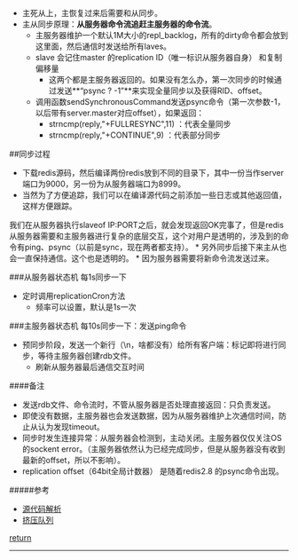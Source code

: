 * 主死从上，主恢复过来后需要和从同步。
* 主从同步原理：**从服务器命令流追赶主服务器的命令流**。
    * 主服务器维护一个默认1M大小的repl_backlog，所有的dirty命令都会放到这里面，然后通信时发送给所有laves。
    * slave 会记住master  的replication ID（唯一标识从服务器自身） 和复制偏移量
        * 这两个都是主服务器返回的。如果没有怎么办，第一次同步的时候通过发送**“psync ? -1”**来实现全量同步以及获得RID、offset。
    * 调用函数sendSynchronousCommand发送psync命令（第一次参数-1，以后带有server.master对应offset），如果返回：
        * strncmp(reply,"+FULLRESYNC",11) ：代表全量同步
        * strncmp(reply,"+CONTINUE",9) ：代表部分同步
    
##同步过程
* 下载redis源码，然后编译两份redis放到不同的目录下，其中一份当作server端口为9000，另一份为从服务器端口为8999。
* 当然为了方便追踪，我们可以在编译源代码之前添加一些日志或其他返回值，这样方便跟踪。

我们在从服务器执行slaveof IP:PORT之后，就会发现返回OK完事了，但是redis从服务器需要和主服务器进行复杂的底层交互，这个对用户是透明的，涉及到的命令有ping、psync（以前是sync，现在两者都支持）。
    * 另外同步后接下来主从也会一直保持通信。这个也是透明的。
        * 因为服务器需要将新命令流发送过来。
    
###从服务器状态机
每1s同步一下
* 定时调用replicationCron方法
    * 频率可以设置，默认是1s一次
    
    
    
    
    
###主服务器状态机
每10s同步一下：发送ping命令
* 预同步阶段，发送一个新行（\n，啥都没有）给所有客户端：标记即将进行同步，等待主服务器创建rdb文件。
    * 刷新从服务器最后通信交互时间


####备注
* 发送rdb文件、命令流时，不管从服务器是否处理直接返回：只负责发送。
* 即使没有数据，主服务器也会发送数据，因为从服务器维护上次通信时间，防止从认为发现timeout。
* 同步时发生连接异常：从服务器会检测到，主动关闭。主服务器仅仅关注OS的sockent error。（主服务器依然认为已经完成同步，但是从服务器没有收到最新的offset，所以不影响）。
* replication offset（64bit全局计数器） 是随着redis2.8 的psync命令出现。

#####参考
* [源代码解析](http://blog.51cto.com/sofar/1413024)
* [挤压队列](https://blog.csdn.net/gqtcgq/article/details/51287116)

[return](README.md)
****